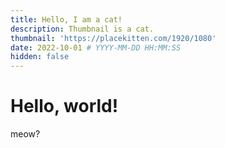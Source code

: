 ```yaml
---
title: Hello, I am a cat!
description: Thumbnail is a cat.
thumbnail: 'https://placekitten.com/1920/1080'
date: 2022-10-01 # YYYY-MM-DD HH:MM:SS
hidden: false
---
```


# Hello, world!

meow?
